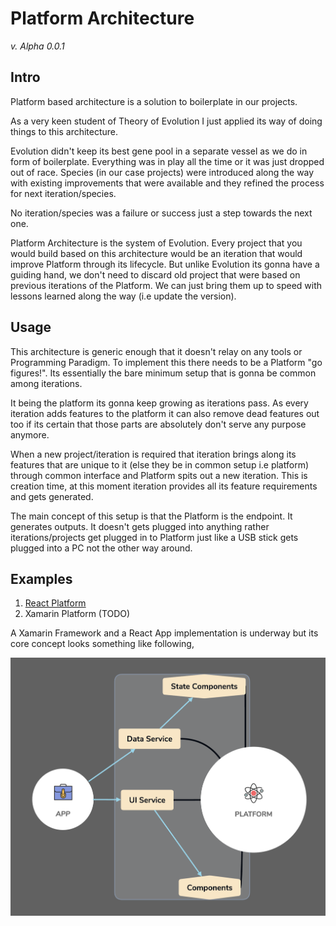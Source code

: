 # Platform Architecture

<i>v. Alpha 0.0.1</i>

## Intro

Platform based architecture is a solution to boilerplate in our projects.

As a very keen student of Theory of Evolution I just applied its way of doing things to this architecture.

Evolution didn't keep its best gene pool in a separate vessel as we do in form of boilerplate. Everything was in play all the time or it was just dropped out of race. Species (in our case projects) were introduced along the way with existing improvements that were available and they refined the process for next iteration/species.

No iteration/species was a failure or success just a step towards the next one.

Platform Architecture is the system of Evolution. Every project that you would build based on this architecture would be an iteration that would improve Platform through its lifecycle. But unlike Evolution its gonna have a guiding hand, we don't need to discard old project that were based on previous iterations of the Platform. We can just bring them up to speed with lessons learned along the way (i.e update the version).

## Usage

This architecture is generic enough that it doesn't relay on any tools or Programming Paradigm. To implement this there needs to be a Platform "go figures!". Its essentially the bare minimum setup that is gonna be common among iterations.

It being the platform its gonna keep growing as iterations pass. As every iteration adds features to the platform it can also remove dead features out too if its certain that those parts are absolutely don't serve any purpose anymore.

When a new project/iteration is required that iteration brings along its features that are unique to it (else they be in common setup i.e platform) through common interface and Platform spits out a new iteration. This is creation time, at this moment iteration provides all its feature requirements and gets generated.

The main concept of this setup is that the Platform is the endpoint. It generates outputs. It doesn't gets plugged into anything rather iterations/projects get plugged in to Platform just like a USB stick gets plugged into a PC not the other way around.

## Examples

1. [React Platform](https://github.com/ahmad2smile/react-platform)
2. Xamarin Platform (TODO)

A Xamarin Framework and a React App implementation is underway but its core concept looks something like following,

<p align="center">
  <img src="illustrations/ScreenShot2018-06-27at1_13_36PM.png" width="600">
</p>

